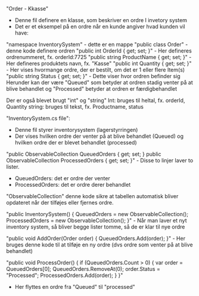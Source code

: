 "Order - Kkasse"
- Denne fil definere en klasse, som beskriver en ordre I invetory system
- Det er et eksempel på en ordre når en kunde angiver hvad kunden vil have:


"namespace InventorySystem" - dette er en mappe
"public class Order" - denne kode definere ordren
"public int OrderId { get; set; }" - Her defineres ordrenummeret, fx. orderId:7725
"public string ProductName { get; set; }" - Her defineres produktets navn, fx. "Kasse"
"public int Quantity { get; set; }" - Her vises hvormange ordre, der er bestilt, om det er 1 eller flere Item(s)
"public string Status { get; set; }" - Dette viser hvor ordren befinder sig
Herunder kan der være "Queued" som betyder at ordren stadig venter på at blive behandlet og "Processed" betyder at ordren er færdigbehandlet

Der er også blevet brugt "int" og "string"
Int: bruges til heltal, fx. orderId, Quantity
string: bruges til tekst, fx. Productname, status



"InventorySystem.cs file":
- Denne fil styrer inventorysystem (lagerstyrringen)
- Der vises hvilken ordre der venter på at blive behandlet (Queued) og hvilken ordre der er blevet behandlet (processed)

"public ObservableCollection<Order> QueuedOrders { get; set; }
public ObservableCollection<Order> ProcessedOrders { get; set; }" - Disse to linjer laver to lister. 
- QueuedOrders: det er ordre der venter
- ProcessedOrders: det er ordre derer behandlet

"ObservableCollection" denne kode sikre at tabellen automatisk bliver opdateret når der tilføjes eller fjernes ordre. 

"public InventorySystem()
{
    QueuedOrders = new ObservableCollection<Order>();
    ProcessedOrders = new ObservableCollection<Order>();
}" - Når man laver et nyt inventory system, så bliver begge lister tomme, så de er klar til nye ordre


"public void AddOrder(Order order)
{
    QueuedOrders.Add(order);
}" - Her bruges denne kode til at tilføje en ny ordre (dvs ordre som venter på at blive behandlet)


"public void ProcessOrder()
{
    if (QueuedOrders.Count > 0)
    {
        var order = QueuedOrders[0];
        QueuedOrders.RemoveAt(0);
        order.Status = "Processed";
        ProcessedOrders.Add(order);
    }
}"
- Her flyttes en ordre fra "Queued" til "processed"


